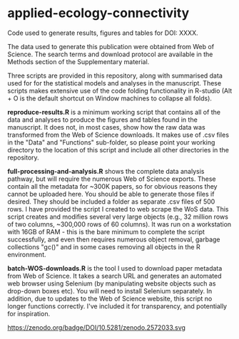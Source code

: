 # applied-ecology-connectivity
Code used to generate results, figures and tables for DOI: XXXX.

The data used to generate this publication were obtained from Web of Science. The search terms and download protocol are available in the Methods section of the Supplementary material.

Three scripts are provided in this repository, along with summarised data used for for the statistical models and analyses in the manuscript. These scripts makes extensive use of the code folding functionality in R-studio (Alt + O is the default shortcut on Window machines to collapse all folds).

**reproduce-results.R** is a minimum working script that contains all of the data and analyses to produce the figures and tables found in the manuscript. It does not, in most cases, show how the raw data was transformed from the Web of Science downloads. It makes use of .csv files in the "Data" and "Functions" sub-folder, so please point your working directory to the location of this script and include all other directories in the repository.

**full-processing-and-analysis.R** shows the complete data analysis pathway, but will require the numerous Web of Science exports. These contain all the metadata for ~300K papers, so for obvious reasons they cannot be uploaded here. You should be able to generate those files if desired. They should be included a folder as separate .csv files of 500 rows. I have provided the
script I created to web scrape the WoS data. This script creates and modifies several very large objects (e.g., 32 million rows of two columns, ~300,000 rows of 60 columns). It was run on a workstation with 16GB of RAM - this is the bare minimum to complete the script successfully, and even then requires numerous object removal, garbage collections "gc()" and in some cases removing all objects in the R environment.

**batch-WOS-downloads.R** is the tool I used to download paper metadata from Web of Science. It takes a search URL and generates an automated web browser using Selenium (by manipulating website objects such as drop-down boxes etc). You will need to install Selenium separately. In addition, due to updates to the Web of Science website, this script no longer functions correctly. I've included it for transparency, and potentially for inspiration.

https://zenodo.org/badge/DOI/10.5281/zenodo.2572033.svg
